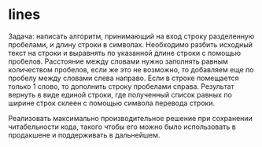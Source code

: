 # lines

Задача: написать алгоритм, принимающий на вход строку разделенную пробелами, и длину строки в символах.
Необходимо разбить исходный текст на строки и выравнять по указанной длине строки с помощью пробелов.
Расстояние между словами нужно заполнять равным количеством пробелов, если же это не возможно, то добавляем
еще по пробелу между словами слева направо. Если в строке помещается только 1 слово, то дополнить строку
пробелами справа. Результат вернуть в виде единой строки, где полученный список равных по ширине строк склеен
с помощью символа перевода строки.

Реализовать максимально производительное решение при сохранении читабельности кода, такого чтобы его можно было использовать в продакшене и поддерживать в дальнейшем.
